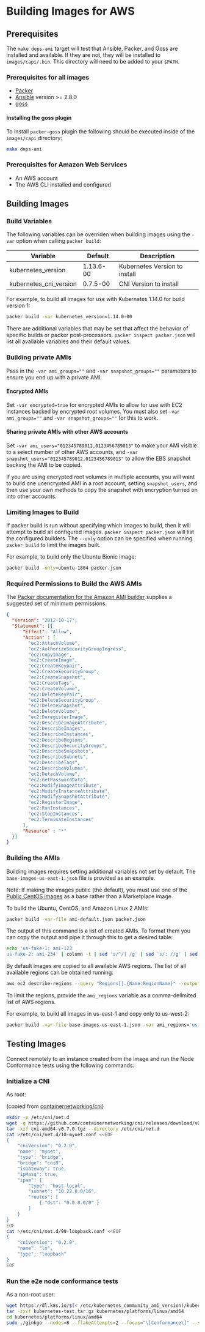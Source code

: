 # Building Images for AWS

## Prerequisites

The `make deps-ami` target will test that Ansible, Packer, and Goss are installed and available. If they are not, they will be installed to `images/capi/.bin`. This directory will need to be added to your `$PATH`.

### Prerequisites for all images

- [Packer](https://www.packer.io/intro/getting-started/install.html)
- [Ansible](http://docs.ansible.com/ansible/latest/intro_installation.html) version >= 2.8.0
- [goss](https://github.com/YaleUniversity/packer-provisioner-goss)

#### Installing the goss plugin

To install `packer-goss` plugin the following should be executed inside of the
`images/capi` directory:

```bash
make deps-ami
```

### Prerequisites for Amazon Web Services

- An AWS account
- The AWS CLI installed and configured

## Building Images

### Build Variables

The following variables can be overriden when building images using the `-var` option when calling `packer build`:

| Variable               | Default   | Description                   |
| ---------------------- | --------- | ----------------------------- |
| kubernetes_version     | 1.13.6-00 | Kubernetes Version to install |
| kubernetes_cni_version | 0.7.5-00  | CNI Version to install        |

For example, to build all images for use with Kubernetes 1.14.0 for build version 1:

```sh
packer build -var kubernetes_version=1.14.0-00
```

There are additional variables that may be set that affect the behavior of specific builds or packer post-processors. `packer inspect packer.json` will list all available variables and their default values.

### Building private AMIs

Pass in the `-var ami_groups=""` and `-var snapshot_groups=""` parameters to
ensure you end up with a private AMI.

#### Encrypted AMIs

Set `-var encrypted=true` for encrypted AMIs to allow for use with EC2 instances
backed by encrypted root volumes. You must also set `-var ami_groups=""` and
`-var snapshot_groups=""` for this to work.

#### Sharing private AMIs with other AWS accounts

Set `-var ami_users="012345789012,0123456789013"` to make your AMI visible to a
select number of other AWS accounts, and `-var
snapshot_users="012345789012,0123456789013"` to allow the EBS snapshot backing
the AMI to be copied.

If you are using encrypted root volumes in multiple accounts, you will want to
build one unencrypted AMI in a root account, setting `snapshot_users`, and then
use your own methods to copy the snapshot with encryption turned on into other
accounts.

### Limiting Images to Build

If packer build is run without specifying which images to build, then it will attempt to build all configured images. `packer inspect packer.json` will list the configured builders. The `--only` option can be specified when running `packer build` to limit the images built.

For example, to build only the Ubuntu Bionic image:

```sh
packer build -only=ubuntu-1804 packer.json
```

### Required Permissions to Build the AWS AMIs

The [Packer documentation for the Amazon AMI builder](https://www.packer.io/docs/builders/amazon.html) supplies a suggested set of minimum permissions.

```json
{
  "Version": "2012-10-17",
  "Statement": [{
      "Effect": "Allow",
      "Action" : [
        "ec2:AttachVolume",
        "ec2:AuthorizeSecurityGroupIngress",
        "ec2:CopyImage",
        "ec2:CreateImage",
        "ec2:CreateKeypair",
        "ec2:CreateSecurityGroup",
        "ec2:CreateSnapshot",
        "ec2:CreateTags",
        "ec2:CreateVolume",
        "ec2:DeleteKeyPair",
        "ec2:DeleteSecurityGroup",
        "ec2:DeleteSnapshot",
        "ec2:DeleteVolume",
        "ec2:DeregisterImage",
        "ec2:DescribeImageAttribute",
        "ec2:DescribeImages",
        "ec2:DescribeInstances",
        "ec2:DescribeRegions",
        "ec2:DescribeSecurityGroups",
        "ec2:DescribeSnapshots",
        "ec2:DescribeSubnets",
        "ec2:DescribeTags",
        "ec2:DescribeVolumes",
        "ec2:DetachVolume",
        "ec2:GetPasswordData",
        "ec2:ModifyImageAttribute",
        "ec2:ModifyInstanceAttribute",
        "ec2:ModifySnapshotAttribute",
        "ec2:RegisterImage",
        "ec2:RunInstances",
        "ec2:StopInstances",
        "ec2:TerminateInstances"
      ],
      "Resource" : "*"
  }]
}
```

### Building the AMIs

Building images requires setting additional variables not set by default. The `base-images-us-east-1.json` file is provided as an example.

Note: If making the images public (the default), you must use one of the [Public CentOS images](https://wiki.centos.org/Cloud/AWS) as a base rather than a Marketplace image.

To build the Ubuntu, CentOS, and Amazon Linux 2 AMIs:

```sh
packer build -var-file ami-default.json packer.json
```

The output of this command is a list of created AMIs. To format them you can
copy the output and pipe it through this to get a desired table:

```sh
echo 'us-fake-1: ami-123
us-fake-2: ami-234' | column -t | sed 's/^/| /g' | sed 's/: //g' | sed 's/ami/| ami/g' | sed 's/$/ |/g'
```

By default images are copied to all available AWS regions. The list of all
available regions can be obtained running:

```sh
aws ec2 describe-regions --query "Regions[].{Name:RegionName}" --output text | paste -sd "," -
```

To limit the regions, provide the `ami_regions` variable as a comma-delimited list of AWS regions.

For example, to build all images in us-east-1 and copy only to us-west-2:

```sh
packer build -var-file base-images-us-east-1.json -var ami_regions='us-west-2'
```

## Testing Images

Connect remotely to an instance created from the image and run the Node Conformance tests using the following commands:

### Initialize a CNI

As root:

(copied from [containernetworking/cni](https://github.com/containernetworking/cni#how-do-i-use-cni))

```sh
mkdir -p /etc/cni/net.d
wget -q https://github.com/containernetworking/cni/releases/download/v0.7.0/cni-amd64-v0.7.0.tgz
tar -xzf cni-amd64-v0.7.0.tgz --directory /etc/cni/net.d
cat >/etc/cni/net.d/10-mynet.conf <<EOF
{
    "cniVersion": "0.2.0",
    "name": "mynet",
    "type": "bridge",
    "bridge": "cni0",
    "isGateway": true,
    "ipMasq": true,
    "ipam": {
        "type": "host-local",
        "subnet": "10.22.0.0/16",
        "routes": [
            { "dst": "0.0.0.0/0" }
        ]
    }
}
EOF
cat >/etc/cni/net.d/99-loopback.conf <<EOF
{
    "cniVersion": "0.2.0",
    "name": "lo",
    "type": "loopback"
}
EOF
```

### Run the e2e node conformance tests

As a non-root user:

```sh
wget https://dl.k8s.io/$(< /etc/kubernetes_community_ami_version)/kubernetes-test.tar.gz
tar -zxvf kubernetes-test.tar.gz kubernetes/platforms/linux/amd64
cd kubernetes/platforms/linux/amd64
sudo ./ginkgo --nodes=8 --flakeAttempts=2 --focus="\[Conformance\]" --skip="\[Flaky\]|\[Serial\]|\[sig-network\]|Container Lifecycle Hook" ./e2e_node.test -- --k8s-bin-dir=/usr/bin --container-runtime=remote --container-runtime-endpoint unix:///var/run/containerd/containerd.sock --container-runtime-process-name /usr/local/bin/containerd --container-runtime-pid-file= --kubelet-flags="--cgroups-per-qos=true --cgroup-root=/ --runtime-cgroups=/system.slice/containerd.service" --extra-log="{\"name\": \"containerd.log\", \"journalctl\": [\"-u\", \"containerd\"]}"
```
